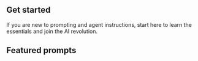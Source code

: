 
## Get started
If you are new to prompting and agent instructions, start here to learn the essentials and join the AI revolution.

<cc-card-grid gap="1rem">
    <cc-card title="Agent Instructions Lab" description="Improve your agent instructions (Beginner)" href="https://microsoft.github.io/copilot-camp/pages/copilot-instructions/beginner-agent/"></cc-card>
    <cc-card title="Prompt Library" description="Explore samples for inspiration" href="https://github.com/pnp/copilot-prompts/tree/main/samples"></cc-card>
   
</cc-card-grid>

## Featured prompts 
<cc-card-grid gap="1rem">
<cc-card 
    title="AgriGuard – Smart Crop Doctor" 
    description="An agent designed to assist farmers, agronomists, and agricultural extension workers in diagnosing crop health issues and recommending treatment strategies."
    href="https://github.com/pnp/copilot-prompts/tree/main/samples/agent-instructions/smart-crop-doctor"
    image="../../assets/images/copilot-instructions/featured-agents/agri-guard-demo.png">
</cc-card>
<cc-card 
    title="Strategic Mindset Agent" 
    description="Guide the user through five iterative rounds to develop a strategic mindset and avoid tactical thinking."
    href="https://github.com/pnp/copilot-prompts/tree/main/samples/agent-instructions/strategic-mind-agent"
    image="https://github.com/pnp/copilot-prompts/raw/main/samples/agent-instructions/strategic-mind-agent/assets/demo.png">
</cc-card>
</cc-card-grid>
